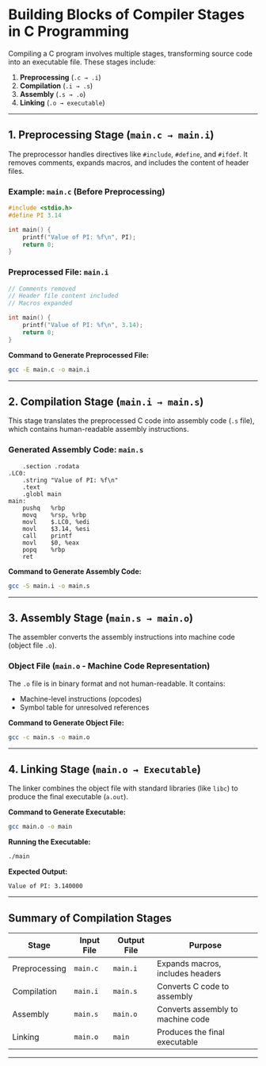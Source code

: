 # **Building Blocks of Compiler Stages in C Programming**

Compiling a C program involves multiple stages, transforming source code into an executable file. These stages include:

1. **Preprocessing** (`.c → .i`)
2. **Compilation** (`.i → .s`)
3. **Assembly** (`.s → .o`)
4. **Linking** (`.o → executable`)

---

## **1. Preprocessing Stage (`main.c → main.i`)**
The preprocessor handles directives like `#include`, `#define`, and `#ifdef`. It removes comments, expands macros, and includes the content of header files.

### **Example: `main.c` (Before Preprocessing)**
```c
#include <stdio.h>
#define PI 3.14

int main() {
    printf("Value of PI: %f\n", PI);
    return 0;
}
```

### **Preprocessed File: `main.i`**
```c
// Comments removed
// Header file content included
// Macros expanded

int main() {
    printf("Value of PI: %f\n", 3.14);
    return 0;
}
```

**Command to Generate Preprocessed File:**
```bash
gcc -E main.c -o main.i
```

---

## **2. Compilation Stage (`main.i → main.s`)**
This stage translates the preprocessed C code into assembly code (`.s` file), which contains human-readable assembly instructions.

### **Generated Assembly Code: `main.s`**
```assembly
    .section .rodata
.LC0:
    .string "Value of PI: %f\n"
    .text
    .globl main
main:
    pushq   %rbp
    movq    %rsp, %rbp
    movl    $.LC0, %edi
    movl    $3.14, %esi
    call    printf
    movl    $0, %eax
    popq    %rbp
    ret
```

**Command to Generate Assembly Code:**
```bash
gcc -S main.i -o main.s
```

---

## **3. Assembly Stage (`main.s → main.o`)**
The assembler converts the assembly instructions into machine code (object file `.o`).

### **Object File (`main.o` - Machine Code Representation)**
The `.o` file is in binary format and not human-readable. It contains:
- Machine-level instructions (opcodes)
- Symbol table for unresolved references

**Command to Generate Object File:**
```bash
gcc -c main.s -o main.o
```

---

## **4. Linking Stage (`main.o → Executable`)**
The linker combines the object file with standard libraries (like `libc`) to produce the final executable (`a.out`).

**Command to Generate Executable:**
```bash
gcc main.o -o main
```

**Running the Executable:**
```bash
./main
```

**Expected Output:**
```
Value of PI: 3.140000
```

---

## **Summary of Compilation Stages**
| Stage | Input File | Output File | Purpose |
|-------|------------|------------|---------|
| Preprocessing | `main.c` | `main.i` | Expands macros, includes headers |
| Compilation | `main.i` | `main.s` | Converts C code to assembly |
| Assembly | `main.s` | `main.o` | Converts assembly to machine code |
| Linking | `main.o` | `main` | Produces the final executable |

---


